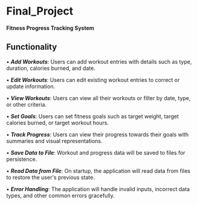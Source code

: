 # Final_Project

**Fitness Progress Tracking System**

## Functionality

•	**_Add Workouts_**: Users can add workout entries with details such as type, duration, calories burned, and date.

•	**_Edit Workouts_**: Users can edit existing workout entries to correct or update information.

•	**_View Workouts_**: Users can view all their workouts or filter by date, type, or other criteria.

•	**_Set Goals_**: Users can set fitness goals such as target weight, target calories burned, or target workout hours.

•	**_Track Progress_**: Users can view their progress towards their goals with summaries and visual representations.

•	**_Save Data to File_**: Workout and progress data will be saved to files for persistence.

•	**_Read Data from File_**: On startup, the application will read data from files to restore the user's previous state.

•	**_Error Handling_**: The application will handle invalid inputs, incorrect data types, and other common errors gracefully.

